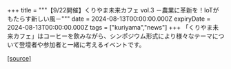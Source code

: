 +++
title = """【9/22開催】くりやま未来カフェ vol.3 －農業に革新を！IoTがもたらす新しい風－"""
date = 2024-08-13T00:00:00.000Z
expiryDate = 2024-08-13T00:00:00.000Z
tags = ["kuriyama","news"]
+++
「くりやま未来カフェ」はコーヒーを飲みながら、シンポジウム形式により様々なテーマについて登壇者や参加者と一緒に考えるイベントです。

[[source]](https://www.town.kuriyama.hokkaido.jp/soshiki/53/28467.html)
